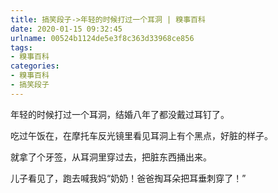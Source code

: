 ```yaml
---
title: 搞笑段子->年轻的时候打过一个耳洞 | 糗事百科
date: 2020-01-15 09:32:45
urlname: 00524b1124de5e3f8c363d33968ce856
tags: 
- 糗事百科
categories:
- 糗事百科
- 搞笑段子
---
```

年轻的时候打过一个耳洞，结婚八年了都没戴过耳钉了。

吃过午饭在，在摩托车反光镜里看见耳洞上有个黑点，好脏的样子。

就拿了个牙签，从耳洞里穿过去，把脏东西捅出来。

儿子看见了，跑去喊我妈“奶奶！爸爸掏耳朵把耳垂刺穿了！”


